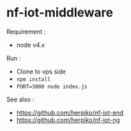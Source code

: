 # nf-iot-middleware

Requirement :

- node v4.x

Run :

- Clone to vps side
- ``npm install``
- ``PORT=3000 node index.js``

See also :

- https://github.com/herpiko/nf-iot-end
- https://github.com/herpiko/nf-iot-ng

